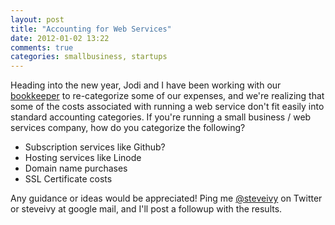 ```yaml
---
layout: post
title: "Accounting for Web Services"
date: 2012-01-02 13:22
comments: true
categories: smallbusiness, startups
---
```


Heading into the new year, Jodi and I have been working with our [bookkeeper](http://www.dasmahacct.com/) to re-categorize some of our expenses, and we're realizing that some of the costs associated with running a web service don't fit easily into standard accounting categories. If you're running a small business / web services company, how do you categorize the following?

* Subscription services like Github?
* Hosting services like Linode
* Domain name purchases
* SSL Certificate costs

Any guidance or ideas would be appreciated! Ping me [@steveivy](http://twitter.com/steveivy) on Twitter or steveivy at google mail, and I'll post a followup with the results.